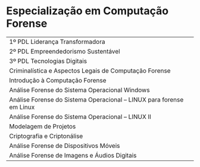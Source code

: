 # Especialização em Computação Forense

||
|---|
|1º PDL Liderança Transformadora|
|2º PDL Empreendedorismo Sustentável|
|3º PDL Tecnologias Digitais|
|Criminalística e Aspectos Legais de Computação Forense|
|Introdução à Computação Forense|
|Análise Forense do Sistema Operacional Windows|
|Análise Forense do Sistema Operacional – LINUX para forense em Linux|
|Análise Forense do Sistema Operacional – LINUX II|
|Modelagem de Projetos|
|Criptografia e Criptonálise|
|Análise Forense de Dispositivos Móveis|
|Análise Forense de Imagens e Áudios Digitais|

